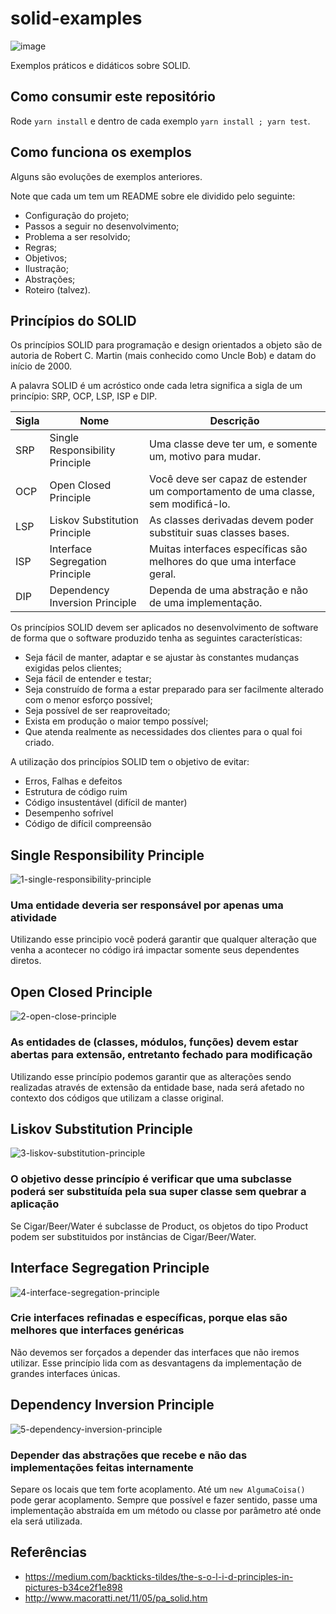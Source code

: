 # solid-examples

![image](https://user-images.githubusercontent.com/2935122/131062548-a50acad7-c921-4852-8ec3-0944775c8db5.png)

Exemplos práticos e didáticos sobre SOLID.

## Como consumir este repositório

Rode `yarn install` e dentro de cada exemplo `yarn install ; yarn test`.

## Como funciona os exemplos

Alguns são evoluções de exemplos anteriores.

Note que cada um tem um README sobre ele dividido pelo seguinte:

- Configuração do projeto;
- Passos a seguir no desenvolvimento;
- Problema a ser resolvido;
- Regras;
- Objetivos;
- Ilustração;
- Abstrações;
- Roteiro (talvez).

## Princípios do SOLID

Os princípios SOLID para programação e design orientados a objeto são de autoria de Robert C. Martin
(mais conhecido como Uncle Bob) e datam do início de 2000.

A palavra SOLID é um acróstico onde cada letra significa a sigla de um princípio: SRP, OCP, LSP, ISP e DIP.

| Sigla | Nome                            | Descrição                                                                        |
| ----- | ------------------------------- | -------------------------------------------------------------------------------- |
| SRP   | Single Responsibility Principle | Uma classe deve ter um, e somente um, motivo para mudar.                         |
| OCP   | Open Closed Principle           | Você deve ser capaz de estender um comportamento de uma classe, sem modificá-lo. |
| LSP   | Liskov Substitution Principle   | As classes derivadas devem poder substituir suas classes bases.                  |
| ISP   | Interface Segregation Principle | Muitas interfaces específicas são melhores do que uma interface geral.           |
| DIP   | Dependency Inversion Principle  | Dependa de uma abstração e não de uma implementação.                             |

Os princípios SOLID devem ser aplicados no desenvolvimento de software de forma que o software produzido tenha as seguintes características:

- Seja fácil de manter, adaptar e se ajustar às constantes mudanças exigidas pelos clientes;
- Seja fácil de entender e testar;
- Seja construído de forma a estar preparado para ser facilmente alterado com o menor esforço possível;
- Seja possível de ser reaproveitado;
- Exista em produção o maior tempo possível;
- Que atenda realmente as necessidades dos clientes para o qual foi criado.

A utilização dos princípios SOLID tem o objetivo de evitar:

- Erros, Falhas e defeitos
- Estrutura de código ruim
- Código insustentável (difícil de manter)
- Desempenho sofrível
- Código de difícil compreensão

## Single Responsibility Principle

![1-single-responsibility-principle](https://user-images.githubusercontent.com/2935122/131062451-fe72e322-7d15-48fe-a3a8-a997e748e502.png)

### Uma entidade deveria ser responsável por apenas uma atividade

Utilizando esse principio você poderá garantir que qualquer alteração que venha a acontecer no código irá impactar somente seus dependentes diretos.

## Open Closed Principle

![2-open-close-principle](https://user-images.githubusercontent.com/2935122/131062461-bb5fc519-5c50-40e6-bc8d-4467de29b8c3.png)

### As entidades de (classes, módulos, funções) devem estar abertas para extensão, entretanto fechado para modificação

Utilizando esse princípio podemos garantir que as alterações sendo realizadas através de extensão da entidade base,
nada será afetado no contexto dos códigos que utilizam a classe original.

## Liskov Substitution Principle

![3-liskov-substitution-principle](https://user-images.githubusercontent.com/2935122/131062468-133f6de1-2df9-42ad-ac09-9ce78a3d886a.png)

### O objetivo desse princípio é verificar que uma subclasse poderá ser substituída pela sua super classe sem quebrar a aplicação

Se Cigar/Beer/Water é subclasse de Product, os objetos do tipo Product podem ser substituidos por instâncias de Cigar/Beer/Water.

## Interface Segregation Principle

![4-interface-segregation-principle](https://user-images.githubusercontent.com/2935122/131062477-4943ffa4-e6d6-4b38-8816-38a7433591ef.png)

### Crie interfaces refinadas e específicas, porque elas são melhores que interfaces genéricas

Não devemos ser forçados a depender das interfaces que não iremos utilizar.
Esse princípio lida com as desvantagens da implementação de grandes interfaces únicas.

## Dependency Inversion Principle

![5-dependency-inversion-principle](https://user-images.githubusercontent.com/2935122/131062479-49769bd1-ede2-4814-b7d1-894263dc48e7.png)

### Depender das abstrações que recebe e não das implementações feitas internamente

Separe os locais que tem forte acoplamento. Até um `new AlgumaCoisa()` pode gerar acoplamento.
Sempre que possível e fazer sentido, passe uma implementação abstraída em um método ou classe por parâmetro até onde ela será utilizada.

## Referências

- https://medium.com/backticks-tildes/the-s-o-l-i-d-principles-in-pictures-b34ce2f1e898
- http://www.macoratti.net/11/05/pa_solid.htm
